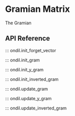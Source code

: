 # Gramian Matrix

The Gramian

## API Reference

::: ondil.init_forget_vector

::: ondil.init_gram

::: ondil.init_y_gram

::: ondil.init_inverted_gram

::: ondil.update_gram

::: ondil.update_y_gram

::: ondil.update_inverted_gram